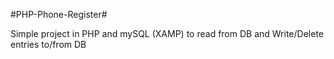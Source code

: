 #PHP-Phone-Register#

Simple project in PHP and mySQL (XAMP) to read from DB and Write/Delete entries to/from DB
